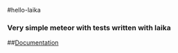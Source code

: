 #hello-laika

### Very simple meteor with tests written with laika

##[Documentation](http://arunoda.github.io/laika/)
